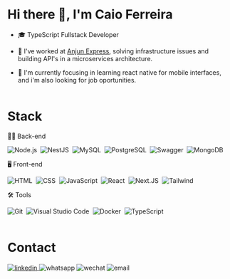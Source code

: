 <h1>Hi there 👋, I'm Caio Ferreira</h1>

- 🎓 TypeScript Fullstack Developer

- 💼 I've worked at <a href="https://anjunexpress.com.br" target="_blank">Anjun Express</a>, solving infrastructure issues and building API's in a microservices architecture.

- 🔭 I'm currently focusing in learning react native for mobile interfaces, and i'm also looking for job oportunities. 
<br></br>

<h1>Stack</h1>

👨‍💻 Back-end

![Node.js](https://img.shields.io/badge/-Node.js-05122A?style=flat&logo=node.js)&nbsp;
![NestJS](https://img.shields.io/badge/-NestJS-05122A?style=flat&logo=nestjs)&nbsp;
![MySQL](https://img.shields.io/badge/-MySQL-05122A?style=flat&logo=mysql)&nbsp;
![PostgreSQL](https://img.shields.io/badge/-PostgreSQL-05122A?style=flat&logo=postgresql)&nbsp;
![Swagger](https://img.shields.io/badge/-SwaggerAPI-05122A?style=flat&logo=swagger)&nbsp;
![MongoDB](https://img.shields.io/badge/-MongoDB-05122A?style=flat&logo=mongodb)&nbsp;

🖥 Front-end

![HTML](https://img.shields.io/badge/-HTML-05122A?style=flat&logo=HTML5)&nbsp;
![CSS](https://img.shields.io/badge/-CSS-05122A?style=flat&logo=CSS3&logoColor=1572B6)&nbsp;
![JavaScript](https://img.shields.io/badge/-JavaScript-05122A?style=flat&logo=javascript)&nbsp;
![React](https://img.shields.io/badge/-React-05122A?style=flat&logo=react)&nbsp;
![Next.JS](https://img.shields.io/badge/-Next.js-05122A?style=flat&logo=next.js)&nbsp;
![Tailwind](https://img.shields.io/badge/-TailwindCSS-05122A?style=flat&logo=tailwindcss)&nbsp;

🛠 Tools

![Git](https://img.shields.io/badge/-Git-05122A?style=flat&logo=git)&nbsp;
![Visual Studio Code](https://img.shields.io/badge/-Visual%20Studio%20Code-05122A?style=flat&logo=visual-studio-code&logoColor=007ACC)&nbsp;
![Docker](https://img.shields.io/badge/-Docker-05122A?style=flat&logo=docker)&nbsp;
![TypeScript](https://img.shields.io/badge/-TypeScript-05122A?style=flat&logo=typescript)&nbsp;
<br></br>

<h1>Contact</h1>

<p>
  <a href="https://linkedin.com/in/caio-ferreira-2002/" target="_blank">
    <img align="center" src="https://img.shields.io/badge/-Caio Ferreira-05122A?style=flat&logo=linkedin" alt="linkedin"/>
  </a>
  <img align="center" src="https://img.shields.io/badge/-(11) 98972 7883-05122A?style=flat&logo=whatsapp" alt="whatsapp"/>
  <img align="center" src="https://img.shields.io/badge/-+55 (11) 98972 7883-05122A?style=flat&logo=wechat" alt="wechat"/>
  <img align="center" src="https://img.shields.io/badge/-caioferreirasdj@gmail.com-05122A?style=flat&logo=gmail" alt="email"/>
</p>

